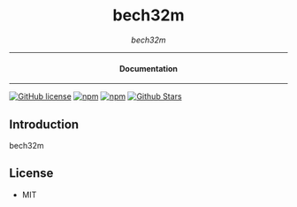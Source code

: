 

<div align="center">  
  <h1>bech32m</h1>
</div>

<div align="center">  
<i>bech32m</i>
</div>

---

<div align="center">
<h4>Documentation</h4>
</div>

---

[![GitHub license](https://img.shields.io/badge/license-MIT-blue.svg)](https://github.com/brain-wallet/bech32m/blob/gh-pages/LICENSE)
[![npm](https://img.shields.io/npm/v/bech32m)](https://npmjs.com/package/bech32m)
[![npm](https://img.shields.io/npm/dw/bech32m.svg)](https://npmjs.com/package/bech32m)
[![Github Stars](https://img.shields.io/github/stars/brain-wallet/bech32m.svg)](https://github.com/brain-wallet/bech32m/)

## Introduction

bech32m

## License

- MIT
